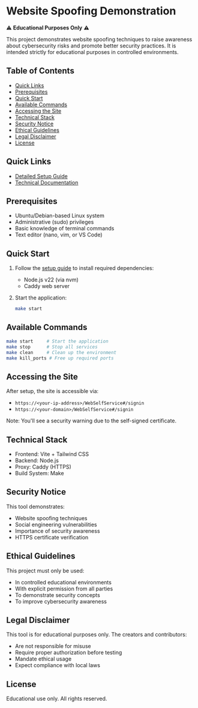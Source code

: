 # Website Spoofing Demonstration

⚠️ **Educational Purposes Only** ⚠️

This project demonstrates website spoofing techniques to raise awareness about cybersecurity risks and promote better security practices. It is intended strictly for educational purposes in controlled environments.

## Table of Contents
- [Quick Links](#quick-links)
- [Prerequisites](#prerequisites)
- [Quick Start](#quick-start)
- [Available Commands](#available-commands)
- [Accessing the Site](#accessing-the-site)
- [Technical Stack](#technical-stack)
- [Security Notice](#security-notice)
- [Ethical Guidelines](#ethical-guidelines)
- [Legal Disclaimer](#legal-disclaimer)
- [License](#license)

## Quick Links
- [Detailed Setup Guide](setup-steps.md)
- [Technical Documentation](docs/)

## Prerequisites

- Ubuntu/Debian-based Linux system
- Administrative (sudo) privileges
- Basic knowledge of terminal commands
- Text editor (nano, vim, or VS Code)

## Quick Start

1. Follow the [setup guide](setup-steps.md) to install required dependencies:
   - Node.js v22 (via nvm)
   - Caddy web server

2. Start the application:
   ```bash
   make start
   ```

## Available Commands

```bash
make start     # Start the application
make stop      # Stop all services
make clean     # Clean up the environment
make kill_ports # Free up required ports
```

## Accessing the Site

After setup, the site is accessible via:
- `https://<your-ip-address>/WebSelfService#/signin`
- `https://<your-domain>/WebSelfService#/signin`

Note: You'll see a security warning due to the self-signed certificate.

## Technical Stack

- Frontend: Vite + Tailwind CSS
- Backend: Node.js
- Proxy: Caddy (HTTPS)
- Build System: Make

## Security Notice

This tool demonstrates:
- Website spoofing techniques
- Social engineering vulnerabilities
- Importance of security awareness
- HTTPS certificate verification

## Ethical Guidelines

This project must only be used:
- In controlled educational environments
- With explicit permission from all parties
- To demonstrate security concepts
- To improve cybersecurity awareness

## Legal Disclaimer

This tool is for educational purposes only. The creators and contributors:
- Are not responsible for misuse
- Require proper authorization before testing
- Mandate ethical usage
- Expect compliance with local laws

## License

Educational use only. All rights reserved.
